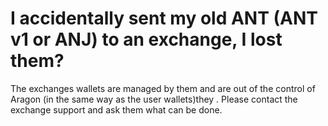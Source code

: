 # I accidentally sent my old ANT (ANT v1 or ANJ) to an exchange, I lost them?

The exchanges wallets are managed by them and are out of the control of Aragon (in the same way as the user wallets)they . Please contact the exchange support and ask them what can be done.
